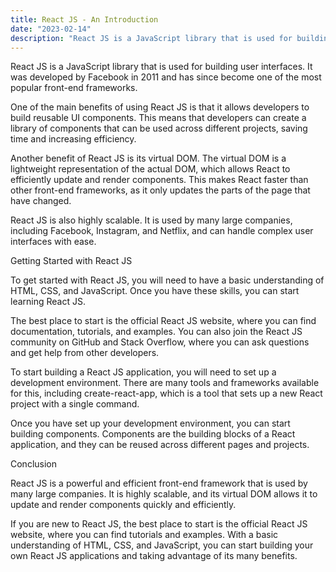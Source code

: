```yaml
---
title: React JS - An Introduction
date: "2023-02-14"
description: "React JS is a JavaScript library that is used for building user interfaces. It was developed by Facebook in 2011 and has since become one of the most popular front-end frameworks."
---
```


React JS is a JavaScript library that is used for building user interfaces. It was developed by Facebook in 2011 and has since become one of the most popular front-end frameworks.

One of the main benefits of using React JS is that it allows developers to build reusable UI components. This means that developers can create a library of components that can be used across different projects, saving time and increasing efficiency.

Another benefit of React JS is its virtual DOM. The virtual DOM is a lightweight representation of the actual DOM, which allows React to efficiently update and render components. This makes React faster than other front-end frameworks, as it only updates the parts of the page that have changed.

React JS is also highly scalable. It is used by many large companies, including Facebook, Instagram, and Netflix, and can handle complex user interfaces with ease.

Getting Started with React JS

To get started with React JS, you will need to have a basic understanding of HTML, CSS, and JavaScript. Once you have these skills, you can start learning React JS.

The best place to start is the official React JS website, where you can find documentation, tutorials, and examples. You can also join the React JS community on GitHub and Stack Overflow, where you can ask questions and get help from other developers.

To start building a React JS application, you will need to set up a development environment. There are many tools and frameworks available for this, including create-react-app, which is a tool that sets up a new React project with a single command.

Once you have set up your development environment, you can start building components. Components are the building blocks of a React application, and they can be reused across different pages and projects.

Conclusion

React JS is a powerful and efficient front-end framework that is used by many large companies. It is highly scalable, and its virtual DOM allows it to update and render components quickly and efficiently.

If you are new to React JS, the best place to start is the official React JS website, where you can find tutorials and examples. With a basic understanding of HTML, CSS, and JavaScript, you can start building your own React JS applications and taking advantage of its many benefits.
